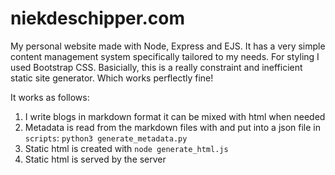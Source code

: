 # niekdeschipper.com

My personal website made with Node, Express and EJS. It has a very simple content management system specifically tailored to my needs. For styling I used Bootstrap CSS.
Basicially, this is a really constraint and inefficient static site generator. Which works perflectly fine!  

It works as follows:

1. I write blogs in markdown format it can be mixed with html when needed
2. Metadata is read from the markdown files with and put into a json file in `scripts`: `python3 generate_metadata.py`
3. Static html is created with `node generate_html.js`
4. Static html is served by the server

